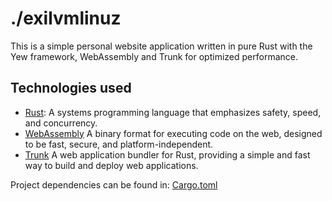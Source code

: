 # ./exilvmlinuz

This is a simple personal website application written in pure Rust with the Yew framework, WebAssembly and Trunk for optimized performance.

## Technologies used
- [Rust](https://www.rust-lang.org/): A systems programming language that emphasizes safety, speed, and concurrency.
- [WebAssembly](https://webassembly.org/) A binary format for executing code on the web, designed to be fast, secure, and platform-independent.
- [Trunk](https://trunkrs.dev/) A web application bundler for Rust, providing a simple and fast way to build and deploy web applications.

Project dependencies can be found in: [Cargo.toml](Cargo.toml)
